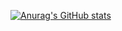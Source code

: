 [![Anurag's GitHub stats](https://github-readme-stats.vercel.app/api?username=douglasspeck&count_private=true&show_icons=true&bg-color=45deg,#833ab4,#fd1d1d,#fcb045)](https://github.com/anuraghazra/github-readme-stats)
